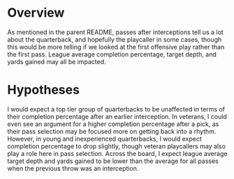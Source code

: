# Overview
As mentioned in the parent README, passes after interceptions tell us a lot about the quarterback, and hopefully the playcaller in some cases, though this would be more telling if we looked at the first offensive play rather than the first pass. League average completion percentage, target depth, and yards gained may all be impacted.

# Hypotheses
I would expect a top tier group of quarterbacks to be unaffected in terms of their completion percentage after an earlier interception. In veterans, I could even see an argument for a higher completion percentage after a pick, as their pass selection may be focused more on getting back into a rhythm. However, in young and inexperienced quarterbacks, I would expect completion percentage to drop slightly, though veteran playcallers may also play a role here in pass selection.
Across the board, I expect league average target depth and yards gained to be lower than the average for all passes when the previous throw was an interception. 